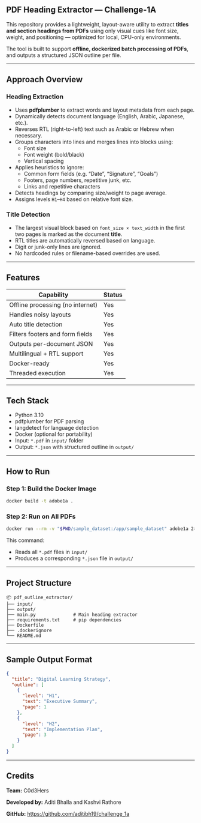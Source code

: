 ## PDF Heading Extractor — Challenge-1A

This repository provides a lightweight, layout-aware utility to extract **titles and section headings from PDFs** using only visual cues like font size, weight, and positioning — optimized for local, CPU-only environments.

The tool is built to support **offline, dockerized batch processing of PDFs**, and outputs a structured JSON outline per file.

---

## Approach Overview

### Heading Extraction

- Uses **pdfplumber** to extract words and layout metadata from each page.
- Dynamically detects document language (English, Arabic, Japanese, etc.).
- Reverses RTL (right-to-left) text such as Arabic or Hebrew when necessary.
- Groups characters into lines and merges lines into blocks using:
  - Font size  
  - Font weight (bold/black)  
  - Vertical spacing
- Applies heuristics to ignore:
  - Common form fields (e.g. “Date”, “Signature”, “Goals”)  
  - Footers, page numbers, repetitive junk, etc.  
  - Links and repetitive characters
- Detects headings by comparing size/weight to page average.  
- Assigns levels `H1`–`H4` based on relative font size.

### Title Detection

- The largest visual block based on `font_size × text_width` in the first two pages is marked as the document **title**.
- RTL titles are automatically reversed based on language.
- Digit or junk-only lines are ignored.
- No hardcoded rules or filename-based overrides are used.

---

## Features

| Capability                       | Status |
| -------------------------------- | ------ |
| Offline processing (no internet) | Yes    |
| Handles noisy layouts            | Yes    |
| Auto title detection             | Yes    |
| Filters footers and form fields  | Yes    |
| Outputs per-document JSON        | Yes    |
| Multilingual + RTL support       | Yes    |
| Docker-ready                     | Yes    |
| Threaded execution               | Yes    |

---

## Tech Stack

- Python 3.10  
- pdfplumber for PDF parsing  
- langdetect for language detection  
- Docker (optional for portability)  
- Input: `*.pdf` in `input/` folder  
- Output: `*.json` with structured outline in `output/`

---

## How to Run

### Step 1: Build the Docker Image

```bash
docker build -t adobe1a .
```

### Step 2: Run on All PDFs

```bash
docker run --rm -v "$PWD/sample_dataset:/app/sample_dataset" adobe1a 2>$null
```

This command:

- Reads all `*.pdf` files in `input/`
- Produces a corresponding `*.json` file in `output/`

---

## Project Structure

```
📦 pdf_outline_extractor/
├── input/
├── output/
├── main.py              # Main heading extractor
├── requirements.txt     # pip dependencies
├── Dockerfile
├── .dockerignore
└── README.md
```

---

## Sample Output Format

```json
{
  "title": "Digital Learning Strategy",
  "outline": [
    {
      "level": "H1",
      "text": "Executive Summary",
      "page": 1
    },
    {
      "level": "H2",
      "text": "Implementation Plan",
      "page": 3
    }
  ]
}
```

---

## Credits

**Team:** C0d3Hers

**Developed by:** Aditi Bhalla and Kashvi Rathore  

**GitHub:** https://github.com/aditibh19/challenge_1a
